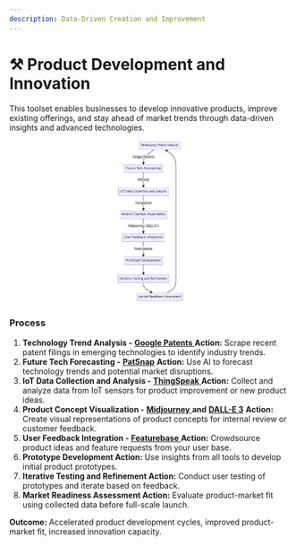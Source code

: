```yaml
---
description: Data-Driven Creation and Improvement
---
```


# ⚒️ Product Development and Innovation

This toolset enables businesses to develop innovative products, improve existing offerings, and stay ahead of market trends through data-driven insights and advanced technologies.

<figure><img src="../.gitbook/assets/product-innovation.png" alt=""><figcaption></figcaption></figure>

### Process

1. **Technology Trend Analysis -** [**Google Patents** ](https://patents.google.com)**Action:** Scrape recent patent filings in emerging technologies to identify industry trends.
2. **Future Tech Forecasting -** [**PatSnap**](https://www.patsnap.com) **Action:** Use AI to forecast technology trends and potential market disruptions.
3. **IoT Data Collection and Analysis -** [**ThingSpeak** ](https://thingspeak.com)**Action:** Collect and analyze data from IoT sensors for product improvement or new product ideas.
4. **Product Concept Visualization -** [**Midjourney** ](https://www.imagine.art)**and** [**DALL-E 3**](https://openart.ai/home?gad\_source=1\&gclid=Cj0KCQjwwuG1BhCnARIsAFWBUC3fS2q7f\_1hxmX9qS3aRW8wUOPThuFaQOImx7o3cDlA4RF5RaJUAXoaAt1wEALw\_wcB) **Action:** Create visual representations of product concepts for internal review or customer feedback.
5. **User Feedback Integration -** [**Featurebase** ](https://www.featurebase.app)**Action:** Crowdsource product ideas and feature requests from your user base.
6. **Prototype Development Action:** Use insights from all tools to develop initial product prototypes.
7. **Iterative Testing and Refinement Action:** Conduct user testing of prototypes and iterate based on feedback.
8. **Market Readiness Assessment Action:** Evaluate product-market fit using collected data before full-scale launch.

**Outcome:** Accelerated product development cycles, improved product-market fit, increased innovation capacity.
